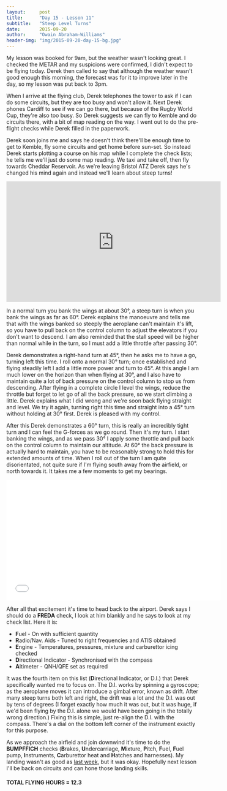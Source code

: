 ```yaml
---
layout:     post
title:      "Day 15 - Lesson 11"
subtitle:   "Steep Level Turns"
date:       2015-09-20
author:     "Owain Abraham-Williams"
header-img: "img/2015-09-20-day-15-bg.jpg"
---
```


My lesson was booked for 9am, but the weather wasn't looking great. I checked the METAR
and my suspicions were confirmed, I didn't expect to be flying today. Derek then called to
say that although the weather wasn't good enough this morning, the forecast was for it to
improve later in the day, so my lesson was put back to 3pm.

When I arrive at the flying club, Derek telephones the tower to ask if I can do some
circuits, but they are too busy and won't allow it. Next Derek phones Cardiff to see if we
can go there, but because of the Rugby World Cup, they're also too busy. So Derek suggests
we can fly to Kemble and do circuits there, with a bit of map reading on the way. I went
out to do the pre-flight checks while Derek filled in the paperwork.

Derek soon joins me and says he doesn't think there'll be enough time to get to Kemble,
fly some circuits and get home before sun-set. So instead Derek starts plotting a course
on his map while I complete the check lists; he tells me we'll just do some map reading.
We taxi and take off, then fly towards Cheddar Reservoir. As we're leaving Bristol ATZ
Derek says he's changed his mind again and instead we'll learn about steep turns!

<iframe width="560" height="315" src="https://www.youtube.com/embed/s55cAQFNEi4" frameborder="0" allowfullscreen></iframe>

In a normal turn you bank the wings at about 30&deg;, a steep turn is when you bank the
wings as far as 60&deg;. Derek explains the manoeuvre and tells me that with the wings
banked so steeply the aeroplane can't maintain it's lift, so you have to pull back on the
control column to adjust the elevators if you don't want to descend. I am also reminded
that the stall speed will be higher than normal while in the turn, so I must add a little
throttle after passing 30&deg;.

Derek demonstrates a right-hand turn at 45&deg;, then he asks me to have a go, turning
left this time. I roll onto a normal 30&deg; turn; once established and flying steadily
left I add a little more power and turn to 45&deg;. At this angle I am much lower on the
horizon than when flying at 30&deg;, and I also have to maintain quite a lot of back
pressure on the control column to stop us from descending. After flying in a complete
circle I level the wings, reduce the throttle but forget to let go of all the back
pressure, so we start climbing a little. Derek explains what I did wrong and we're soon
back flying straight and level. We try it again, turning right this time and straight into
a 45&deg; turn without holding at 30&deg; first. Derek is pleased with my control.

After this Derek demonstrates a 60&deg; turn, this is really an incredibly tight turn and
I can feel the G-forces as we go round. Then it's my turn. I start banking the wings, and
as we pass 30&deg; I apply some throttle and pull back on the control column to maintain
our altitude. At 60&deg; the back pressure is actually hard to maintain, you have to be
reasonably strong to hold this for extended amounts of time. When I roll out of the turn I
am quite disorientated, not quite sure if I'm flying south away from the airfield, or
north towards it. It takes me a few moments to get my bearings.

<iframe width="560" height="315" src="/maps/2015-09-20-day-15-lesson-11-map.html" frameborder="0"></iframe>

After all that excitement it's time to head back to the airport. Derek says I should do a
**FREDA** check, I look at him blankly and he says to look at my check list. Here it is:

 * **F**uel - On with sufficient quantity
 * **R**adio/Nav. Aids - Tuned to right frequencies and ATIS obtained
 * **E**ngine - Temperatures, pressures, mixture and carburettor icing checked
 * **D**irectional Indicator - Synchronised with the compass
 * **A**ltimeter - QNH/QFE set as required

It was the fourth item on this list (**D**irectional Indicator, or D.I.) that Derek
specifically wanted me to focus on. The D.I. works by spinning a gyroscope; as the
aeroplane moves it can introduce a gimbal error, known as drift. After many steep turns
both left and right, the drift was a lot and the D.I. was out by tens of degrees (I forget
exactly how much it was out, but it was huge, if we'd been flying by the D.I. alone we
would have been going in the totally wrong direction.) Fixing this is simple, just
re-align the D.I. with the compass. There's a dial on the bottom left corner of the
instrument exactly for this purpose.

As we approach the airfield and join downwind it's time to do the **BUMPFFICH** checks
(**B**rakes, **U**ndercarriage, **M**ixture, **P**itch, **F**uel, **F**uel pump,
**I**nstruments, **C**arburettor heat and **H**atches and harnesses). My landing wasn't as
good as [last week](/2015/09/13/day-14-lesson-10/), but it was okay. Hopefully next lesson
I'll be back on circuits and can hone those landing skills.

#### TOTAL FLYING HOURS = 12.3